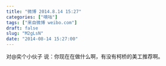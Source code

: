 ```yaml
---
title: "微博 2014.8.14 15:27"
categories: ["嘀咕"]
tags: ["来自微博 weibo.com"]
draft: false
slug: "M2gLsN"
date: "2014-08-14 15:27:00"
---
```


<p>对@奕个小伙子 说：你现在在做什么啊，有没有柯桥的美工推荐啊。 ​​​​</p>
